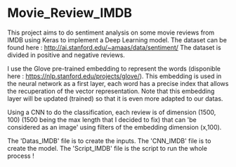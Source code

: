 # Movie_Review_IMDB

This project aims to do sentiment analysis on some movie reviews from IMDB using Keras to implement a Deep Learning model.
The dataset can be found here : http://ai.stanford.edu/~amaas/data/sentiment/
The dataset is divided in positive and negative reviews.

I use the Glove pre-trained embedding to represent the words (disponible here : https://nlp.stanford.edu/projects/glove/). This embedding is used in the neural network as a first layer, each word has a precise index that allows the recuperation of the vector representation. Note that this embedding layer will be updated (trained) so that it is even more adapted to our datas.

Using a CNN to do the classification, each review is of dimension (1500, 100) (1500 being the max length that I decided to fix) that can 'be considered as an image' using filters of the embedding dimension (x,100).

The 'Datas_IMDB' file is to create the inputs.
The 'CNN_IMDB' file is to create the model.
The 'Script_IMDB' file is the script to run the whole process ! 

